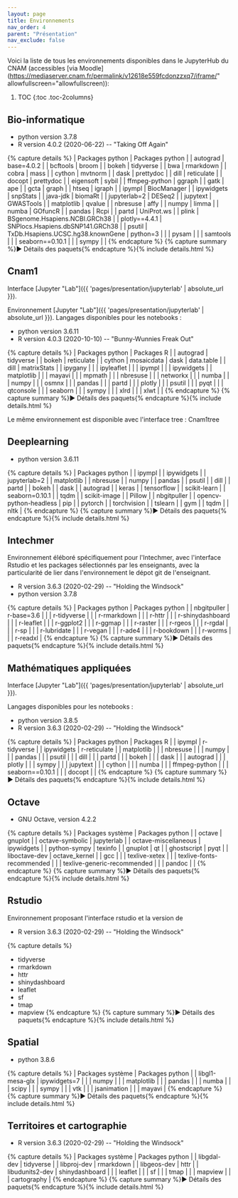 ```yaml
---
layout: page
title: Environnements
nav_order: 4
parent: "Présentation"
nav_exclude: false
---
```


Voici la liste de tous les environnements disponibles dans le JupyterHub du CNAM (accessibles [via Moodle](https://mediaserver.cnam.fr/permalink/v12618e559fcdonzzxq7/iframe/" allowfullscreen="allowfullscreen)):

1. TOC
{:toc .toc-2columns}

## Bio-informatique

- python version 3.7.8
- R version 4.0.2 (2020-06-22) -- "Taking Off Again"

{% capture details %}
| Packages python | Packages python |
| autograd | base=4.0.2 |
| bcftools | broom |
| bokeh | tidyverse |
| bwa | rmarkdown |
| cobra | mass |
| cython | mvtnorm |
| dask | prettydoc |
| dill | reticulate |
| docopt | prettydoc |
| eigensoft | sybil |
| ffmpeg-python | ggraph |
| gatk | ape |
| gcta | graph |
| htseq | igraph |
| ipympl | BiocManager |
| ipywidgets | snpStats |
| java-jdk | biomaRt |
| jupyterlab=2 | DESeq2 |
| jupytext | GWASTools |
| matplotlib | qvalue |
| nbresuse | affy |
| numpy | limma |
| numba | GOfuncR |
| pandas | Rcpi |
| partd | UniProt.ws |
| plink | BSgenome.Hsapiens.NCBI.GRCh38 |
| plotly==4.4.1 | SNPlocs.Hsapiens.dbSNP141.GRCh38 |
| psutil | TxDb.Hsapiens.UCSC.hg38.knownGene
| python=3 |  |
| pysam |  |
| samtools |  |
| seaborn==0.10.1 |  |
| sympy |  |
{% endcapture %}
{% capture summary %}&#x25BA; Détails des paquets{% endcapture %}{% include details.html %}

## Cnam1
Interface [Jupyter "Lab"]({{ 'pages/presentation/jupyterlab' | absolute_url }}).

Environnement [Jupyter "Lab"]({{ 'pages/presentation/jupyterlab' | absolute_url }}). Langages disponibles pour les notebooks :

- python version 3.6.11
- R version 4.0.3 (2020-10-10) -- "Bunny-Wunnies Freak Out"

{% capture details %}
| Packages python | Packages R |
| autograd | tidyverse |
| bokeh | reticulate |
| cython | mosaicdata
| dask | data.table |
| dill | matrixStats |
| ipygany |  |
| ipyleaflet |  |
| ipympl |  |
| ipywidgets |
| matplotlib |  |
| mayavi |  |
| mpmath |  |
| nbresuse |  |
| networkx |  |
| numba |  |
| numpy |  |
| osmnx |  |
| pandas |  |
| partd |  |
| plotly |  |
| psutil |  |
| pyqt |  |
| qtconsole |  |
| seaborn |  |
| sympy |  |
| xlrd |  |
| xlwt |  |
{% endcapture %}
{% capture summary %}&#x25BA; Détails des paquets{% endcapture %}{% include details.html %}

Le même environnement est disponible avec l'interface tree : Cnam1tree

## Deeplearning

- python version 3.6.11

{% capture details %}
| Packages python |
| ipympl |
| ipywidgets |
| jupyterlab=2 |
| matplotlib |
| nbresuse |
| numpy |
| pandas |
| psutil |
| dill |
| partd |
| bokeh |
| dask |
| autograd |
| keras |
| tensorflow |
| scikit-learn |
| seaborn=0.10.1 |
| tqdm |
| scikit-image |
| Pillow |
| nbgitpuller |
| opencv-python-headless
| pip |
| pytorch |
| torchvision |
| tslearn |
| gym |
| tqdm |
| nltk |
{% endcapture %}
{% capture summary %}&#x25BA; Détails des paquets{% endcapture %}{% include details.html %}

## Intechmer

Environnement éléboré spécifiquement pour l'Intechmer, avec l'interface Rstudio et les packages sélectionnés par les enseignants,
avec la particularité de lier dans l'environnement le dépot git de l'enseignant.

- R version 3.6.3 (2020-02-29) -- "Holding the Windsock"
- python version 3.7.8

{% capture details %}
| Packages python | Packages python |
| nbgitpuller | r-base=3.6 |
|  | r-tidyverse |
|  | r-rmarkdown |
|  | r-httr |
|  | r-shinydashboard |
|  | r-leaflet |
|  | r-ggplot2 |
|  | r-ggmap |
|  | r-raster |
|  | r-rgeos |
|  | r-rgdal |
|  | r-sp |
|  | r-lubridate |
|  | r-vegan |
|  | r-ade4 |
|  | r-bookdown |
|  | r-worms |
|  | r-readxl |
{% endcapture %}
{% capture summary %}&#x25BA; Détails des paquets{% endcapture %}{% include details.html %}

## Mathématiques appliquées
Interface [Jupyter "Lab"]({{ 'pages/presentation/jupyterlab' | absolute_url }}).

Langages disponibles pour les notebooks :

- python version 3.8.5
- R version 3.6.3 (2020-02-29) -- "Holding the Windsock"

{% capture details %}
| Packages python | Packages R |
| ipympl | r-tidyverse |
| ipywidgets | r-reticulate |
| matplotlib |  |
| nbresuse |  |
| numpy |  |
| pandas |  |
| psutil |  |
| dill |  |
| partd |  |
| bokeh |  |
| dask |  |
| autograd |  |
| plotly |  |
| sympy |  |
| jupytext |  |
| cython |  |
| numba |  |
| ffmpeg-python |  |
| seaborn==0.10.1 |  |
| docopt |  |
{% endcapture %}
{% capture summary %}&#x25BA; Détails des paquets{% endcapture %}{% include details.html %}

## Octave

- GNU Octave, version 4.2.2

{% capture details %}
| Packages système | Packages python |
| octave | gnuplot |
| octave-symbolic | jupyterlab |
| octave-miscellaneous | ipywidgets |
| python-sympy | texinfo |
| gnuplot | qt |
| ghostscript | pyqt |
| liboctave-dev | octave_kernel |
| gcc |  |
| texlive-xetex | |
| texlive-fonts-recommended |  |
| texlive-generic-recommended |  |
| pandoc |  |
{% endcapture %}
{% capture summary %}&#x25BA; Détails des paquets{% endcapture %}{% include details.html %}

## Rstudio
Environnement proposant l'interface rstudio et la version de

- R version 3.6.3 (2020-02-29) -- "Holding the Windsock"

{% capture details %}
* tidyverse
* rmarkdown
* httr
* shinydashboard
* leaflet
* sf
* tmap
* mapview
{% endcapture %}
{% capture summary %}&#x25BA; Détails des paquets{% endcapture %}{% include details.html %}

## Spatial

- python 3.8.6

{% capture details %}
| Packages système | Packages python |
| libgl1-mesa-glx | ipywidgets=7 |
|  | numpy |
|  | matplotlib |
|  | pandas |
|  | numba |
|  | scipy |
|  | sympy |
|  | vtk |
|  | jsanimation |
|  | mayavi |
{% endcapture %}
{% capture summary %}&#x25BA; Détails des paquets{% endcapture %}{% include details.html %}

## Territoires et cartographie

- R version 3.6.3 (2020-02-29) -- "Holding the Windsock"

{% capture details %}
| Packages système | Packages python |
| libgdal-dev | tidyverse |
| libproj-dev | rmarkdown |
| libgeos-dev | httr |
| libudunits2-dev | shinydashboard |
|  | leaflet |
|  | sf |
|  | tmap |
|  | mapview |
|  | cartography |
{% endcapture %}
{% capture summary %}&#x25BA; Détails des paquets{% endcapture %}{% include details.html %}
